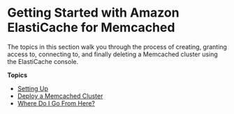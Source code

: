 # Getting Started with Amazon ElastiCache for Memcached<a name="GettingStarted"></a>

The topics in this section walk you through the process of creating, granting access to, connecting to, and finally deleting a Memcached cluster using the ElastiCache console\.

**Topics**
+ [Setting Up](set-up.md)
+ [Deploy a Memcached Cluster](deploy-cluster.md)
+ [Where Do I Go From Here?](GettingStarted.WhereGoFromHere.md)